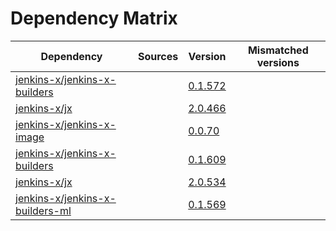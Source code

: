 # Dependency Matrix

Dependency | Sources | Version | Mismatched versions
---------- | ------- | ------- | -------------------
[jenkins-x/jenkins-x-builders](https://github.com/jenkins-x/jenkins-x-builders) |  | [0.1.572]() | 
[jenkins-x/jx](https://github.com/jenkins-x/jx) |  | [2.0.466]() | 
[jenkins-x/jenkins-x-image](https://github.com/jenkins-x/jenkins-x-image) |  | [0.0.70](https://github.com/jenkins-x/jenkins-x-image/releases/tag/0.0.70) | 
[jenkins-x/jenkins-x-builders](https://github.com/jenkins-x/jenkins-x-builders) |  | [0.1.609]() | 
[jenkins-x/jx](https://github.com/jenkins-x/jx) |  | [2.0.534](https://github.com/jenkins-x/jx/releases/tag/v2.0.534) | 
[jenkins-x/jenkins-x-builders-ml](https://github.com/jenkins-x/jenkins-x-builders-ml) |  | [0.1.569]() | 

